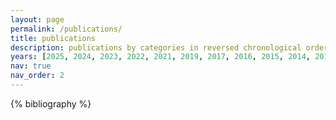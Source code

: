 ```yaml
---
layout: page
permalink: /publications/
title: publications
description: publications by categories in reversed chronological order. generated by jekyll-scholar.
years: [2025, 2024, 2023, 2022, 2021, 2019, 2017, 2016, 2015, 2014, 2013, 2012, 2011, 2010, 2009, 2007, 2006, 2005]
nav: true
nav_order: 2
---
```


<!-- _pages/publications.md -->
<div class="publications">

{% bibliography %}

</div>
